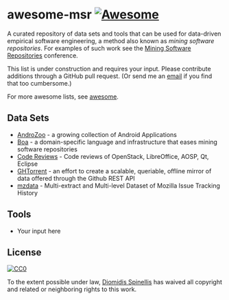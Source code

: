 # awesome-msr [![Awesome](https://cdn.rawgit.com/sindresorhus/awesome/d7305f38d29fed78fa85652e3a63e154dd8e8829/media/badge.svg)](https://github.com/sindresorhus/awesome)
A curated repository of data sets and tools that can be used for data-driven empirical software engineering, a method also known as _mining software repositories_. For examples of such work see the [Mining Software Repositories](http://2016.msrconf.org/#/hall-of-fame) conference.


This list is under construction and requires your input. Please contribute additions through a GitHub pull request.  (Or send me an [email](mailto:dds@aueb.gr) if you find that too cumbersome.)

For more awesome lists, see [awesome](https://github.com/sindresorhus/awesome).

## Data Sets
* [AndroZoo](https://androzoo.uni.lu/) - a growing collection of Android Applications
* [Boa](http://boa.cs.iastate.edu/) - a domain-specific language and infrastructure that eases mining software repositories
* [Code Reviews](http://kin-y.github.io/miningReviewRepo/) - Code reviews of OpenStack, LibreOffice, AOSP, Qt, Eclipse
* [GHTorrent](http://ghtorrent.org/) - an effort to create a scalable, queriable, offline mirror of data offered through the Github REST API
* [mzdata](https://github.com/jxshin/mzdata) -  Multi-extract and Multi-level Dataset of Mozilla Issue Tracking History 

## Tools
* Your input here


## License

[![CC0](http://mirrors.creativecommons.org/presskit/buttons/88x31/svg/cc-zero.svg)](https://creativecommons.org/publicdomain/zero/1.0/)

To the extent possible under law, [Diomidis Spinellis](http://www.spinellis.gr) has waived all copyright and related or neighboring rights to this work.
